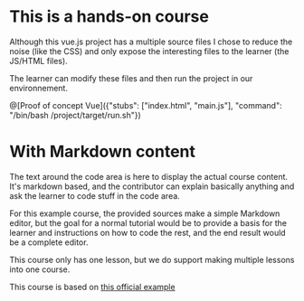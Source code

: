 # This is a hands-on course
Although this vue.js project has a multiple source files I chose to reduce the noise (like the CSS) and only expose the interesting files to the learner (the JS/HTML files).

The learner can modify these files and then run the project in our environnement.

@[Proof of concept Vue]({"stubs": ["index.html", "main.js"], "command": "/bin/bash /project/target/run.sh"})

# With Markdown content
The text around the code area is here to display the actual course content. It's markdown based, and the contributor can explain basically anything and ask the learner to code stuff in the code area.

For this example course, the provided sources make a simple Markdown editor, but the goal for a normal tutorial would be to provide a basis for the learner and instructions on how to code the rest, and the end result would be a complete editor.

This course only has one lesson, but we do support making multiple lessons into one course.

This course is based on [this official example](https://vuejs.org/v2/examples/) 